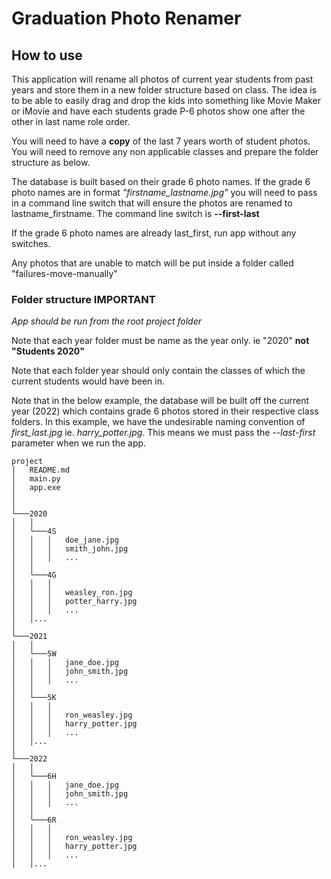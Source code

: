 # Graduation Photo Renamer

## How to use

This application will rename all photos of current year students from past years and store them in a new folder structure based on class. The idea is to be able to easily drag and drop the kids into something like Movie Maker or iMovie and have each students grade P-6 photos show one after the other in last name role order.

You will need to have a **copy** of the last 7 years worth of student photos. You will need to remove any non applicable classes and prepare the folder structure as below.

The database is built based on their grade 6 photo names. If the grade 6 photo names are in format *"firstname_lastname.jpg"* you will need to pass in a command line switch that will ensure the photos are renamed to lastname_firstname. 
The command line switch is **--first-last**

If the grade 6 photo names are already last_first, run app without any switches.

Any photos that are unable to match will be put inside a folder called "failures-move-manually"

### Folder structure IMPORTANT

*App should be run from the root project folder*

Note that each year folder must be name as the year only. ie "2020" **not "Students 2020"**

Note that each folder year should only contain the classes of which the current students would have been in.

Note that in the below example, the database will be built off the current year (2022) which contains grade 6 photos stored in their respective class folders. In this example, we have the undesirable naming convention of *first_last.jpg* ie. *harry_potter.jpg*. This means we must pass the *--last-first* parameter when we run the app.

```
project
│   README.md
│   main.py
│   app.exe
│   
│
└───2020
│   │   
│   └───4S
│   │   │   doe_jane.jpg
│   │   │   smith_john.jpg
│   │   │   ...
│   │
│   └───4G
│   │   │
│   │   │   weasley_ron.jpg
│   │   │   potter_harry.jpg
│   │   │   ...
│   │...
│   
└───2021
│   │   
│   └───5W
│   │   │   jane_doe.jpg
│   │   │   john_smith.jpg
│   │   │   ...
│   │
│   └───5K
│   │   │
│   │   │   ron_weasley.jpg
│   │   │   harry_potter.jpg
│   │   │   ...
│   │...
│   
└───2022
│   │   
│   └───6H
│   │   │   jane_doe.jpg
│   │   │   john_smith.jpg
│   │   │   ...
│   │
│   └───6R
│   │   │
│   │   │   ron_weasley.jpg
│   │   │   harry_potter.jpg
│   │   │   ...
│   │...
```